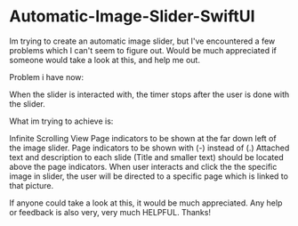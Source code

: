 # Automatic-Image-Slider-SwiftUI
Im trying to create an automatic image slider, but I've encountered a few problems which I can't seem to figure out. Would be much appreciated if someone would take a look at this, and help me out.

Problem i have now:

When the slider is interacted with, the timer stops after the user is done with the slider.

What im trying to achieve is:

Infinite Scrolling View
Page indicators to be shown at the far down left of the image slider.
Page indicators to be shown with (-) instead of (.)
Attached text and description to each slide (Title and smaller text) should be located above the page indicators.
When user interacts and click the the specific image in slider, the user will be directed to a specific page which is linked to that picture.

If anyone could take a look at this, it would be much appreciated.
Any help or feedback is also very, very much HELPFUL. 
Thanks!
